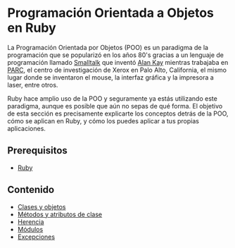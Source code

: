 # Programación Orientada a Objetos en Ruby

La Programación Orientada por Objetos \(POO\) es un paradigma de la programación que se popularizó en los años 80's gracias a un lenguaje de programación llamado [Smalltalk](https://es.wikipedia.org/wiki/Smalltalk) que inventó [Alan Kay](https://es.wikipedia.org/wiki/Alan_Kay) mientras trabajaba en [PARC](https://es.wikipedia.org/wiki/Xerox_PARC), el centro de investigación de Xerox en Palo Alto, California, el mismo lugar donde se inventaron el mouse, la interfaz gráfica y la impresora a laser, entre otros.

Ruby hace amplio uso de la POO y seguramente ya estás utilizando este paradigma, aunque es posible que aún no sepas de qué forma. El objetivo de esta sección es precisamente explicarte los conceptos detrás de la POO, cómo se aplican en Ruby, y cómo los puedes aplicar a tus propias aplicaciones.

## Prerequisitos

* [Ruby](../ruby/)

## Contenido

* [Clases y objetos](clases-y-objetos.md)
* [Métodos y atributos de clase](metodos-y-atributos-de-clase.md)
* [Herencia](herencia.md)
* [Módulos](modulos.md)
* [Excepciones](excepciones.md)

